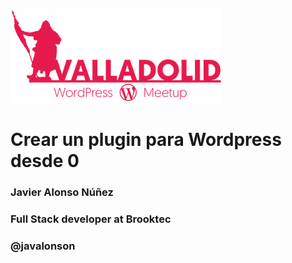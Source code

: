 

![alt text](slideres/wppucelameetup.png "WP Pucela meetup")

# Crear un plugin para Wordpress desde 0

### Javier Alonso Núñez

### Full Stack developer at Brooktec

### @javalonson


